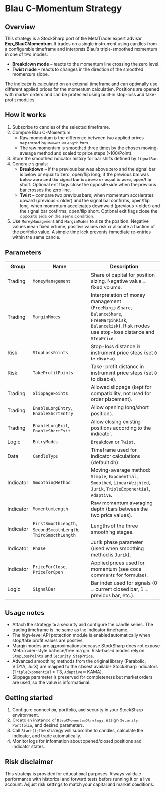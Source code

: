 # Blau C-Momentum Strategy

## Overview
This strategy is a StockSharp port of the MetaTrader expert advisor **Exp_BlauCMomentum**. It trades on a single instrument using candles from a configurable timeframe and interprets Blau's triple-smoothed momentum in one of two modes:

* **Breakdown mode** – reacts to the momentum line crossing the zero level.
* **Twist mode** – reacts to changes in the direction of the smoothed momentum slope.

The indicator is calculated on an external timeframe and can optionally use different applied prices for the momentum calculation. Positions are opened with market orders and can be protected using built-in stop-loss and take-profit modules.

## How it works
1. Subscribe to candles of the selected timeframe.
2. Compute Blau C-Momentum:
   * Raw momentum is the difference between two applied prices separated by `MomentumLength` bars.
   * The raw momentum is smoothed three times by the chosen moving-average method and scaled to price steps (×100/Point).
3. Store the smoothed indicator history for bar shifts defined by `SignalBar`.
4. Generate signals:
   * **Breakdown** – if the previous bar was above zero and the signal bar is below or equal to zero, open/flip long; if the previous bar was below zero and the signal bar is above or equal to zero, open/flip short. Optional exit flags close the opposite side when the previous bar crosses the zero line.
   * **Twist** – compare two previous bars; when momentum accelerates upward (previous &lt; older) and the signal bar confirms, open/flip long; when momentum accelerates downward (previous &gt; older) and the signal bar confirms, open/flip short. Optional exit flags close the opposite side on the same condition.
5. Use `MoneyManagement` and `MarginModes` to size the position. Negative values mean fixed volume; positive values risk or allocate a fraction of the portfolio value. A simple time lock prevents immediate re-entries within the same candle.

## Parameters
| Group | Name | Description |
|-------|------|-------------|
| Trading | `MoneyManagement` | Share of capital for position sizing. Negative value = fixed volume. |
| Trading | `MarginModes` | Interpretation of money management (`FreeMarginShare`, `BalanceShare`, `FreeMarginRisk`, `BalanceRisk`). Risk modes use stop-loss distance and `StepPrice`. |
| Risk | `StopLossPoints` | Stop-loss distance in instrument price steps (set `0` to disable). |
| Risk | `TakeProfitPoints` | Take-profit distance in instrument price steps (set `0` to disable). |
| Trading | `SlippagePoints` | Allowed slippage (kept for compatibility, not used for order placement). |
| Trading | `EnableLongEntry`, `EnableShortEntry` | Allow opening long/short positions. |
| Trading | `EnableLongExit`, `EnableShortExit` | Allow closing existing positions according to the indicator. |
| Logic | `EntryModes` | `Breakdown` or `Twist`. |
| Data | `CandleType` | Timeframe used for indicator calculations (default 4h). |
| Indicator | `SmoothingMethod` | Moving-average method: `Simple`, `Exponential`, `Smoothed`, `LinearWeighted`, `Jurik`, `TripleExponential`, `Adaptive`. |
| Indicator | `MomentumLength` | Raw momentum averaging depth (bars between the two price values). |
| Indicator | `FirstSmoothLength`, `SecondSmoothLength`, `ThirdSmoothLength` | Lengths of the three smoothing stages. |
| Indicator | `Phase` | Jurik phase parameter (used when smoothing method is `Jurik`). |
| Indicator | `PriceForClose`, `PriceForOpen` | Applied prices used for momentum (see code comments for formulas). |
| Logic | `SignalBar` | Bar index used for signals (0 = current closed bar, 1 = previous bar, etc.). |

## Usage notes
* Attach the strategy to a security and configure the candle series. The trading timeframe is the same as the indicator timeframe.
* The high-level API protection module is enabled automatically when stop/take profit values are positive.
* Margin modes are approximations because StockSharp does not expose MetaTrader-style balance/free margin. Risk-based modes rely on `StopLossPoints` and `Security.StepPrice`.
* Advanced smoothing methods from the original library (Parabolic, VIDYA, JurX) are mapped to the closest available StockSharp indicators (`TripleExponential` ≈ T3, `Adaptive` ≈ KAMA).
* Slippage parameter is preserved for completeness but market orders are used, so the value is informational.

## Getting started
1. Configure connection, portfolio, and security in your StockSharp environment.
2. Create an instance of `BlauCMomentumStrategy`, assign `Security`, `Portfolio`, and desired parameters.
3. Call `Start()`; the strategy will subscribe to candles, calculate the indicator, and trade automatically.
4. Monitor logs for information about opened/closed positions and indicator states.

## Risk disclaimer
This strategy is provided for educational purposes. Always validate performance with historical and forward tests before running it on a live account. Adjust risk settings to match your capital and market conditions.
